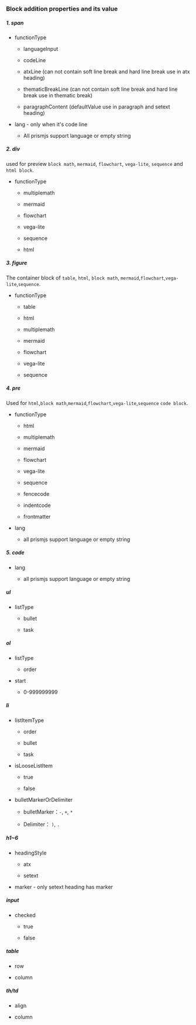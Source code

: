 ### Block addition properties and its value

##### 1. span

- functionType

  - languageInput

  - codeLine

  - atxLine (can not contain soft line break and hard line break use in atx heading)

  - thematicBreakLine (can not contain soft line break and hard line break use in thematic break)

  - paragraphContent (defaultValue use in paragraph and setext heading)

- lang - only when it's code line

  - All prismjs support language or empty string

##### 2. div

used for preview `block math`, `mermaid`, `flowchart`, `vega-lite`, `sequence` and `html block`.

- functionType

  - multiplemath

  - mermaid

  - flowchart

  - vega-lite

  - sequence

  - html

##### 3. figure

The container block of `table`, `html`, `block math`, `mermaid`,`flowchart`,`vega-lite`,`sequence`.

- functionType

  - table

  - html

  - multiplemath

  - mermaid

  - flowchart

  - vega-lite

  - sequence

##### 4. pre

Used for `html`,`block math`,`mermaid`,`flowchart`,`vega-lite`,`sequence` `code block`.

- functionType

  - html

  - multiplemath

  - mermaid

  - flowchart

  - vega-lite

  - sequence

  - fencecode

  - indentcode

  - frontmatter

- lang

  - all prismjs support language or empty string

##### 5. code

- lang

  - all prismjs support language or empty string

##### ul

- listType

  - bullet

  - task

##### ol

- listType

  - order

- start

  - 0-999999999

##### li

- listItemType

  - order

  - bullet

  - task

- isLooseListItem

  - true

  - false

- bulletMarkerOrDelimiter

  - bulletMarker：`-`, `+`, `*`

  - Delimiter：  `)`, `.`

##### h1~6

- headingStyle

  - atx

  - setext

- marker - only setext heading has marker

##### input

- checked

  - true

  - false

##### table

- row

- column

##### th/td

- align

- column
